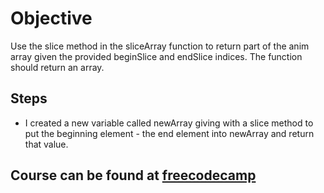 # Objective
Use the slice method in the sliceArray function to return part of the anim array given the provided beginSlice and endSlice indices. The function should return an array.

## Steps
- I created a new variable called newArray giving with a slice method to put the beginning element - the end element into newArray and return that value.

## Course can be found at [freecodecamp](https://www.freecodecamp.org/learn/javascript-algorithms-and-data-structures/functional-programming/return-part-of-an-array-using-the-slice-method)
